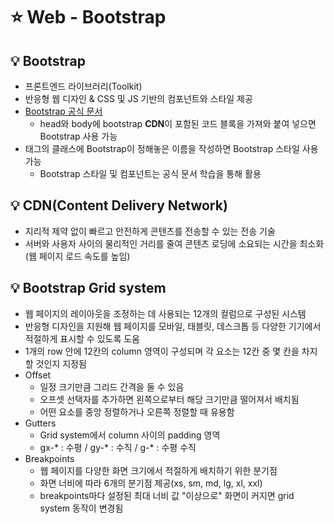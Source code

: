 # ⭐ Web - Bootstrap

## 💡 Bootstrap

- 프론트엔드 라이브러리(Toolkit)
- 반응형 웹 디자인 & CSS 및 JS 기반의 컴포넌트와 스타일 제공
- [Bootstrap 공식 문서](https://getbootstrap.com/)
  - head와 body에 bootstrap **CDN**이 포함된 코드 블록을 가져와 붙여 넣으면 Bootstrap 사용 가능
- 태그의 클래스에 Bootstrap이 정해놓은 이름을 작성하면 Bootstrap 스타일 사용 가능
  - Bootstrap 스타일 및 컴포넌트는 공식 문서 학습을 통해 활용

## 💡 CDN(Content Delivery Network)

- 지리적 제약 없이 빠르고 안전하게 콘텐츠를 전송할 수 있는 전송 기술
- 서버와 사용자 사이의 물리적인 거리를 줄여 콘텐츠 로딩에 소요되는 시간을 최소화(웹 페이지 로드 속도를 높임)

## 💡 Bootstrap Grid system

- 웹 페이지의 레이아웃을 조정하는 데 사용되는 12개의 컬럼으로 구성된 시스템
- 반응형 디자인을 지원해 웹 페이지를 모바일, 태블릿, 데스크톱 등 다양한 기기에서 적절하게 표시할 수 있도록 도움
- 1개의 row 안에 12칸의 column 영역이 구성되며 각 요소는 12칸 중 몇 칸을 차지할 것인지 지정됨
- Offset
  - 일정 크기만큼 그리드 간격을 둘 수 있음
  - 오프셋 선택자를 추가하면 왼쪽으로부터 해당 크기만큼 떨어져서 배치됨
  - 어떤 요소를 중앙 정렬하거나 오른쪽 정렬할 때 유용함
- Gutters
  - Grid system에서 column 사이의 padding 영역
  - gx-\* : 수평 / gy-\* : 수직 / g-\* : 수평 수직
- Breakpoints
  - 웹 페이지를 다양한 화면 크기에서 적절하게 배치하기 위한 분기점
  - 화면 너비에 따라 6개의 분기점 제공(xs, sm, md, lg, xl, xxl)
  - breakpoints마다 설정된 최대 너비 값 "이상으로" 화면이 커지면 grid system 동작이 변경됨
